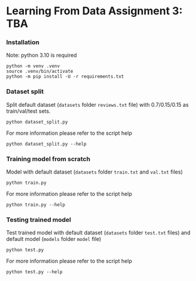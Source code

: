# Learning From Data Assignment 3: TBA




### Installation 

Note: python 3.10 is required

```shell
python -m venv .venv
source .venv/bin/activate
python -m pip install -U -r requirements.txt 
```


### Dataset split 

Split default dataset (`datasets` folder `reviews.txt` file) with 0.7/0.15/0.15 as train/val/test sets.
```shell
python dataset_split.py
```

For more information please refer to the script help
```shell
python dataset_split.py --help
```


### Training model from scratch 

Model with default dataset (`datasets` folder `train.txt` and `val.txt` files)
```shell
python train.py
```

For more information please refer to the script help
```shell
python train.py --help
```


### Testing trained model 

Test trained model with default dataset (`datasets` folder `test.txt` files) and default model (`models` folder `model` file)
```shell
python test.py
```

For more information please refer to the script help
```shell
python test.py --help
```



